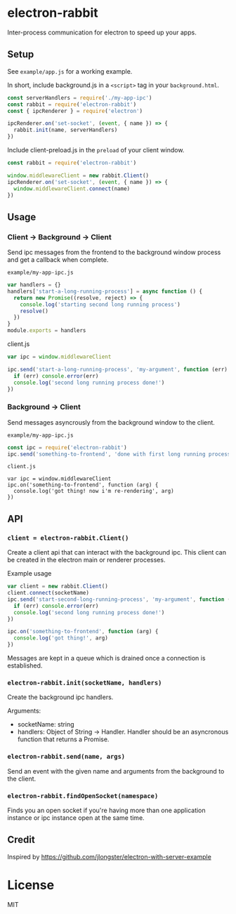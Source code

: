 # electron-rabbit

Inter-process communication for electron to speed up your apps.

## Setup

See `example/app.js` for a working example.

In short, include background.js in a `<script>` tag in your `background.html`.
```js
const serverHandlers = require('./my-app-ipc')
const rabbit = require('electron-rabbit')
const { ipcRenderer } = require('electron')

ipcRenderer.on('set-socket', (event, { name }) => {
  rabbit.init(name, serverHandlers)
})
```

Include client-preload.js in the `preload` of your client window.
```js
const rabbit = require('electron-rabbit')

window.middlewareClient = new rabbit.Client()
ipcRenderer.on('set-socket', (event, { name }) => {
  window.middlewareClient.connect(name)
})
```

## Usage 

### Client -> Background -> Client

Send ipc messages from the frontend to the background window
process and get a callback when complete.

`example/my-app-ipc.js`
```js
var handlers = {}
handlers['start-a-long-running-process'] = async function () {
  return new Promise((resolve, reject) => {
    console.log('starting second long running process')
    resolve()
  })
}
module.exports = handlers
```

client.js
```js
var ipc = window.middlewareClient

ipc.send('start-a-long-running-process', 'my-argument', function (err) {
  if (err) console.error(err)
  console.log('second long running process done!')
})
```

### Background -> Client

Send messages asyncrously from the background window to the client.

`example/my-app-ipc.js`
```js
const ipc = require('electron-rabbit')
ipc.send('something-to-frontend', 'done with first long running process!')
```

`client.js`
```
var ipc = window.middlewareClient
ipc.on('something-to-frontend', function (arg) {
  console.log('got thing! now i'm re-rendering', arg)
})
```

## API

### ```client = electron-rabbit.Client()```

Create a client api that can interact with the background ipc. This client can
be created in the electron main or renderer processes.

Example usage
```js
var client = new rabbit.Client()
client.connect(socketName)
ipc.send('start-second-long-running-process', 'my-argument', function (err) {
  if (err) console.error(err)
  console.log('second long running process done!')
})

ipc.on('something-to-frontend', function (arg) {
  console.log('got thing!', arg)
})
```

Messages are kept in a queue which is drained once a connection is established.

### ```electron-rabbit.init(socketName, handlers)```

Create the background ipc handlers. 

Arguments:

* socketName: string
* handlers: Object of String -> Handler. Handler should be an asyncronous function that returns a Promise.

### ```electron-rabbit.send(name, args)```

Send an event with the given name and arguments from the background to the
client.


### ```electron-rabbit.findOpenSocket(namespace)```

Finds you an open socket if you're having more than one
application instance or ipc instance open at the same time.

## Credit

Inspired by https://github.com/jlongster/electron-with-server-example

# License

MIT
